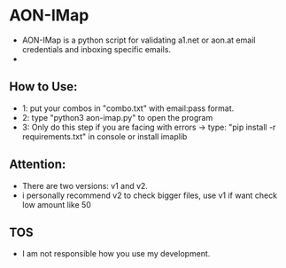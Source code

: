 # AON-IMap
- AON-IMap is a python script for validating a1.net or aon.at email credentials and inboxing specific emails.
- 
## How to Use:
- 1: put your combos in "combo.txt" with email:pass format.
- 2: type "python3 aon-imap.py" to open the program
- 3: Only do this step if you are facing with errors -> type: "pip install -r requirements.txt" in console or install imaplib

## Attention:
- There are two versions: v1 and v2.
- i personally recommend v2 to check bigger files, use v1 if want check low amount like 50

## TOS
- I am not responsible how you use my development.
